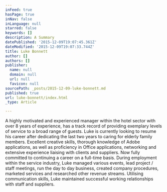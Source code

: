 ```yaml
---
inFeed: true
hasPage: true
inNav: false
inLanguage: null
starred: false
keywords: []
description: A Summary
datePublished: '2015-12-09T19:07:45.361Z'
dateModified: '2015-12-09T19:07:33.744Z'
title: Luke Bonnett
author: []
authors: []
publisher:
  name: null
  domain: null
  url: null
  favicon: null
sourcePath: _posts/2015-12-09-luke-bonnett.md
published: true
url: luke-bonnett/index.html
_type: Article

---
```

A highly motivated and experienced manager within the hotel sector with over 8 years of experience, has a track record of providing exemplary levels of service to a broad range of guests. Luke is currently looking to resume his career after dedicating the last two years to caring for elderly family members. 
Excellent creative skills, thorough knowledge of Adobe applications, as well as proficiency in Office applications, networking and extensive experience liaising with clients and suppliers. Now fully committed to continuing a career on a full-time basis.
During employment within the service industry, Luke managed various events, lead project / staff meetings, run the day to day business, created company procedures, marketed services and researched other revenue streams. Utilising communication skills, Luke maintained successful working relationships with staff and suppliers.